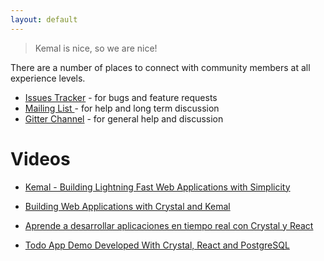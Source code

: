 ```yaml
---
layout: default
---
```


> Kemal is nice, so we are nice!

There are a number of places to connect with community members at all experience levels.

- <a href="https://github.com/sdogruyol/kemal/issues">Issues Tracker</a> - for bugs and feature requests
- <a href="https://groups.google.com/forum/#!forum/kemalcr">Mailing List </a> - for help and long term discussion
- <a href="https://gitter.im/sdogruyol/kemal">Gitter Channel</a>  - for general help and discussion

# Videos

- [Kemal - Building Lightning Fast Web Applications with Simplicity](https://www.youtube.com/watch?v=KJB-nAoRSr8)

- [Building Web Applications with Crystal and Kemal](https://www.youtube.com/watch?v=XPLsQ88XOiQ)

- [Aprende a desarrollar aplicaciones en tiempo real con Crystal y React](https://www.youtube.com/watch?v=KAre3vRCU3U)

- [Todo App Demo Developed With Crystal, React and PostgreSQL](https://www.youtube.com/watch?v=6KzPGp87YCw)

